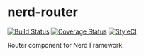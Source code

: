 # nerd-router
[![Build Status](https://travis-ci.org/nerd-framework/nerd-router.svg?branch=master)](https://travis-ci.org/nerd-framework/nerd-router)
[![Coverage Status](https://coveralls.io/repos/github/nerd-framework/nerd-routing/badge.svg?branch=master)](https://coveralls.io/github/nerd-framework/nerd-routing?branch=master)
[![StyleCI](https://styleci.io/repos/53726387/shield?branch=master)](https://styleci.io/repos/53726387)

Router component for Nerd Framework.
